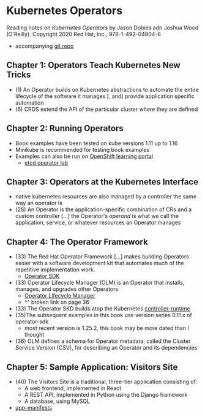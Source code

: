 # Kubernetes Operators
Reading notes on _Kubernetes Operators_ by Jason Dobies adn Joshua Wood (O'Reilly). Copyright 2020 Red Hat, Inc., 978-1-492-04804-6
- accompanying [git repo](https://github.com/kubernetes-operators-book/chapters.git)

## Chapter 1: Operators Teach Kubernetes New Tricks
- (1) An Operator builds on Kubernetes abstractions to automate the entire lifecycle of the software it manages \[, and\] provide application specific automation
- (6) CRDS extend the API of the particular cluster where they are defined


## Chapter 2: Running Operators 
- Book examples have been tested on kube versions 1.11 up to 1.16
- Minikube is recommended for testing book examples
- Examples can also be run on [OpenShift learning portal](https://learn.openshift.com)
    - [etcd operator lab](https://oreil.ly/j-xKh)

## Chapter 3: Operators at the Kubernetes Interface
- native kubernetes resources are also managed by a controller the same way an operator is
- (28) An Operator is the application-specific combination of CRs and a custom controller \[...\] the Operator's _operand_ is what we call the application, service, or whatever resources an Operator manages

## Chapter 4: The Operator Framework
- (33) The Red Hat Operator Framework \[...\] makes building Operators easier with a software development kit that automates much of the repetitive implementation work.
    - [Operator SDK](https://oreil.ly/IcfRf)
- (33) Operator Lifecycle Manager (OLM) is an Operator that installs, manages, and upgrades other Operators
    - [Operator Lifecycle Manager](https://oreil.ly/SDL7q) 
    - ^^ broken link on page 36
- (33) The Operator SKD builds atop the Kubernetes [controller-runtime](https://oreil.ly/AM0TP)
- (35)The subsequent examples in this book use version series 0.11.x of operator-sdk
    - most recent version is 1.25.2, this book may be more dated than I thought
- (36) OLM defines a schema for Operator metadata, called the Cluster Service Version (CSV), for describing an Operator and its dependencies

## Chapter 5: Sample Application: Visitors Site
- (40) The Visitors Site is a traditional, three-tier application consisting of:
    - A web frontend, implemented in React
    - A REST API, implemented in Python using the Django framework
    - A database, using MySQL
- [app-manifests](https://github.com/kubernetes-operators-book/chapters/tree/master/ch05)
